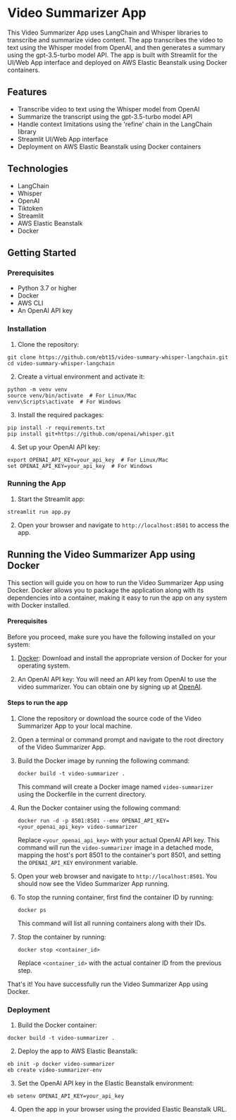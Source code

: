 # Video Summarizer App

This Video Summarizer App uses LangChain and Whisper libraries to transcribe and summarize video content. The app transcribes the video to text using the Whisper model from OpenAI, and then generates a summary using the gpt-3.5-turbo model API. The app is built with Streamlit for the UI/Web App interface and deployed on AWS Elastic Beanstalk using Docker containers.

## Features

- Transcribe video to text using the Whisper model from OpenAI
- Summarize the transcript using the gpt-3.5-turbo model API
- Handle context limitations using the 'refine' chain in the LangChain library
- Streamlit UI/Web App interface
- Deployment on AWS Elastic Beanstalk using Docker containers

## Technologies

- LangChain
- Whisper
- OpenAI
- Tiktoken
- Streamlit
- AWS Elastic Beanstalk
- Docker

## Getting Started

### Prerequisites

- Python 3.7 or higher
- Docker
- AWS CLI
- An OpenAI API key

### Installation

1. Clone the repository:

```
git clone https://github.com/ebt15/video-summary-whisper-langchain.git
cd video-summary-whisper-langchain
```

2. Create a virtual environment and activate it:

```
python -m venv venv
source venv/bin/activate  # For Linux/Mac
venv\Scripts\activate  # For Windows
```

3. Install the required packages:

```
pip install -r requirements.txt
pip install git+https://github.com/openai/whisper.git
```

4. Set up your OpenAI API key:

```
export OPENAI_API_KEY=your_api_key  # For Linux/Mac
set OPENAI_API_KEY=your_api_key  # For Windows
```

### Running the App

1. Start the Streamlit app:

```
streamlit run app.py
```

2. Open your browser and navigate to `http://localhost:8501` to access the app.

## Running the Video Summarizer App using Docker

This section will guide you on how to run the Video Summarizer App using Docker. Docker allows you to package the application along with its dependencies into a container, making it easy to run the app on any system with Docker installed.

#### Prerequisites

Before you proceed, make sure you have the following installed on your system:

1. [Docker](https://www.docker.com/products/docker-desktop): Download and install the appropriate version of Docker for your operating system.

2. An OpenAI API key: You will need an API key from OpenAI to use the video summarizer. You can obtain one by signing up at [OpenAI](https://beta.openai.com/signup/).

#### Steps to run the app

1. Clone the repository or download the source code of the Video Summarizer App to your local machine.

2. Open a terminal or command prompt and navigate to the root directory of the Video Summarizer App.

3. Build the Docker image by running the following command:

   ```
   docker build -t video-summarizer .
   ```

   This command will create a Docker image named `video-summarizer` using the Dockerfile in the current directory.

4. Run the Docker container using the following command:

   ```
   docker run -d -p 8501:8501 --env OPENAI_API_KEY=<your_openai_api_key> video-summarizer
   ```

   Replace `<your_openai_api_key>` with your actual OpenAI API key. This command will run the `video-summarizer` image in a detached mode, mapping the host's port 8501 to the container's port 8501, and setting the `OPENAI_API_KEY` environment variable.

5. Open your web browser and navigate to `http://localhost:8501`. You should now see the Video Summarizer App running.

6. To stop the running container, first find the container ID by running:

   ```
   docker ps
   ```

   This command will list all running containers along with their IDs.

7. Stop the container by running:

   ```
   docker stop <container_id>
   ```

   Replace `<container_id>` with the actual container ID from the previous step.

That's it! You have successfully run the Video Summarizer App using Docker.

### Deployment

1. Build the Docker container:

```
docker build -t video-summarizer .
```

2. Deploy the app to AWS Elastic Beanstalk:

```
eb init -p docker video-summarizer
eb create video-summarizer-env
```

3. Set the OpenAI API key in the Elastic Beanstalk environment:

```
eb setenv OPENAI_API_KEY=your_api_key
```

4. Open the app in your browser using the provided Elastic Beanstalk URL.
